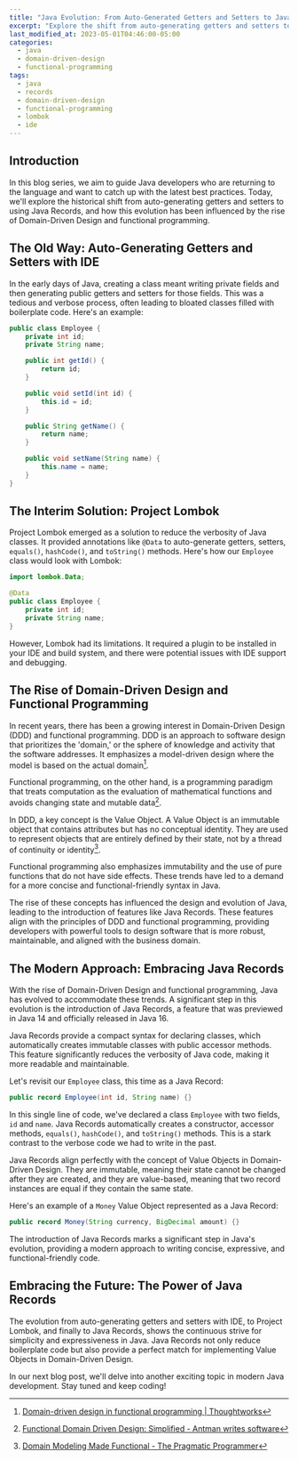```yaml
---
title: "Java Evolution: From Auto-Generated Getters and Setters to Java Records"
excerpt: "Explore the shift from auto-generating getters and setters to embracing Java Records, in the context of Domain-Driven Design and functional programming."
last_modified_at: 2023-05-01T04:46:00-05:00
categories:
  - java
  - domain-driven-design
  - functional-programming
tags: 
  - java
  - records
  - domain-driven-design
  - functional-programming
  - lombok
  - ide
---
```

## Introduction

In this blog series, we aim to guide Java developers who are returning to the language and want to catch up with the latest best practices. Today, we'll explore the historical shift from auto-generating getters and setters to using Java Records, and how this evolution has been influenced by the rise of Domain-Driven Design and functional programming.

## The Old Way: Auto-Generating Getters and Setters with IDE

In the early days of Java, creating a class meant writing private fields and then generating public getters and setters for those fields. This was a tedious and verbose process, often leading to bloated classes filled with boilerplate code. Here's an example:

```java
public class Employee {
    private int id;
    private String name;

    public int getId() {
        return id;
    }

    public void setId(int id) {
        this.id = id;
    }

    public String getName() {
        return name;
    }

    public void setName(String name) {
        this.name = name;
    }
}
```

## The Interim Solution: Project Lombok

Project Lombok emerged as a solution to reduce the verbosity of Java classes. It provided annotations like `@Data` to auto-generate getters, setters, `equals()`, `hashCode()`, and `toString()` methods. Here's how our `Employee` class would look with Lombok:

```java
import lombok.Data;

@Data
public class Employee {
    private int id;
    private String name;
}
```

However, Lombok had its limitations. It required a plugin to be installed in your IDE and build system, and there were potential issues with IDE support and debugging.

## The Rise of Domain-Driven Design and Functional Programming

In recent years, there has been a growing interest in Domain-Driven Design (DDD) and functional programming. DDD is an approach to software design that prioritizes the 'domain,' or the sphere of knowledge and activity that the software addresses. It emphasizes a model-driven design where the model is based on the actual domain[^1].

Functional programming, on the other hand, is a programming paradigm that treats computation as the evaluation of mathematical functions and avoids changing state and mutable data[^2].

In DDD, a key concept is the Value Object. A Value Object is an immutable object that contains attributes but has no conceptual identity. They are used to represent objects that are entirely defined by their state, not by a thread of continuity or identity[^3].

Functional programming also emphasizes immutability and the use of pure functions that do not have side effects. These trends have led to a demand for a more concise and functional-friendly syntax in Java.

The rise of these concepts has influenced the design and evolution of Java, leading to the introduction of features like Java Records. These features align with the principles of DDD and functional programming, providing developers with powerful tools to design software that is more robust, maintainable, and aligned with the business domain.

[^1]: [Domain-driven design in functional programming | Thoughtworks](https://www.thoughtworks.com/insights/blog/architecture/domain-driven-design-in-functional-programming)
[^2]: [Functional Domain Driven Design: Simplified - Antman writes software](https://antman-does-software.com/functional-domain-driven-design-simplified)
[^3]: [Domain Modeling Made Functional - The Pragmatic Programmer](https://pragprog.com/titles/swdddf/domain-modeling-made-functional/)

## The Modern Approach: Embracing Java Records

With the rise of Domain-Driven Design and functional programming, Java has evolved to accommodate these trends. A significant step in this evolution is the introduction of Java Records, a feature that was previewed in Java 14 and officially released in Java 16.

Java Records provide a compact syntax for declaring classes, which automatically creates immutable classes with public accessor methods. This feature significantly reduces the verbosity of Java code, making it more readable and maintainable.

Let's revisit our `Employee` class, this time as a Java Record:

```java
public record Employee(int id, String name) {}
```

In this single line of code, we've declared a class `Employee` with two fields, `id` and `name`. Java Records automatically creates a constructor, accessor methods, `equals()`, `hashCode()`, and `toString()` methods. This is a stark contrast to the verbose code we had to write in the past.

Java Records align perfectly with the concept of Value Objects in Domain-Driven Design. They are immutable, meaning their state cannot be changed after they are created, and they are value-based, meaning that two record instances are equal if they contain the same state.

Here's an example of a `Money` Value Object represented as a Java Record:

```java
public record Money(String currency, BigDecimal amount) {}
```

The introduction of Java Records marks a significant step in Java's evolution, providing a modern approach to writing concise, expressive, and functional-friendly code.

## Embracing the Future: The Power of Java Records

The evolution from auto-generating getters and setters with IDE, to Project Lombok, and finally to Java Records, shows the continuous strive for simplicity and expressiveness in Java. Java Records not only reduce boilerplate code but also provide a perfect match for implementing Value Objects in Domain-Driven Design.

In our next blog post, we'll delve into another exciting topic in modern Java development. Stay tuned and keep coding!
